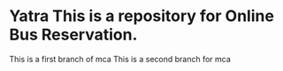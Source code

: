 # Yatra  This is a  repository for Online Bus Reservation.
This is a first branch of mca
This is a second branch for mca
